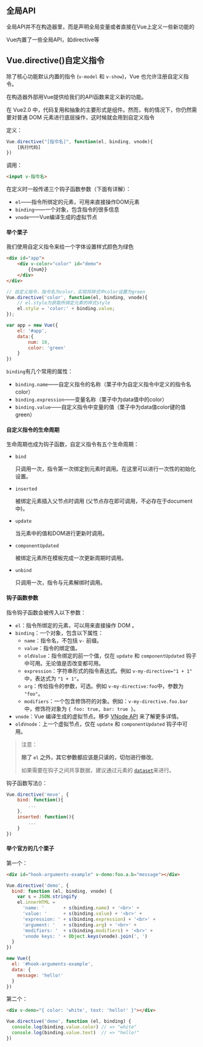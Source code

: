 ## 全局API



全局API并不在构造器里，而是声明全局变量或者直接在Vue上定义一些新功能的

Vue内置了一些全局API，如directive等







## Vue.directive()自定义指令



除了核心功能默认内置的指令 (`v-model` 和 `v-show`)，Vue 也允许注册自定义指令。

在构造器外部用Vue提供给我们的API函数来定义新的功能。



在 Vue2.0 中，代码复用和抽象的主要形式是组件。然而，有的情况下，你仍然需要对普通 DOM 元素进行底层操作，这时候就会用到自定义指令



定义：

```javascript
Vue.directive("[指令名]", function(el, binding, vnode){
    [执行代码]
})
```



调用：

```html
<input v-指令名>
```



在定义时一般传递三个钩子函数参数（下面有详解）：

- `el`——指令所绑定的元素，可用来直接操作DOM元素
- `binding`——一个对象，包含指令的很多信息
- `vnode`——Vue编译生成的虚拟节点



#### 举个栗子



我们使用自定义指令来给一个字体设置样式颜色为绿色

```html
<div id="app">
    <div v-color="color" id="demo">
        {{num}}
    </div>
</div>
```



```javascript
// 自定义指令，指令名为color，实现将样式中color设置为green
Vue.directive('color', function(el, binding, vnode){
    // el.style为获取所绑定元素的样式style
    el.style = 'color:' + binding.value;
});

var app = new Vue({
    el: '#app',
    data:{
        num: 10,
        color: 'green'
    }
})
```





`binding`有几个常用的属性：

- `binding.name`——自定义指令的名称（栗子中为自定义指令中定义的指令名color）
- `binding.expression`——变量名称（栗子中为data值中的color）
- `binding.value`——自定义指令中变量的值（栗子中为data值color键的值green）







#### 自定义指令的生命周期



生命周期也成为钩子函数，自定义指令有五个生命周期：



- `bind`

  只调用一次，指令第一次绑定到元素时调用。在这里可以进行一次性的初始化设置。

- `inserted`

  被绑定元素插入父节点时调用 (父节点存在即可调用，不必存在于document中)。

- `update`

  当元素中的值和DOM进行更新时调用。


- `componentUpdated`

  被绑定元素所在模板完成一次更新周期时调用。

- `unbind`

  只调用一次，指令与元素解绑时调用。





#### 钩子函数参数



指令钩子函数会被传入以下参数：

- `el`：指令所绑定的元素，可以用来直接操作 DOM 。
- `binding`：一个对象，包含以下属性：
  - `name`：指令名，不包括 `v-` 前缀。
  - `value`：指令的绑定值。
  - `oldValue`：指令绑定的前一个值，仅在 `update` 和 `componentUpdated` 钩子中可用。无论值是否改变都可用。
  - `expression`：字符串形式的指令表达式。例如 `v-my-directive="1 + 1"` 中，表达式为 `"1 + 1"`。
  - `arg`：传给指令的参数，可选。例如 `v-my-directive:foo`中，参数为 `"foo"`。
  - `modifiers`：一个包含修饰符的对象。例如：`v-my-directive.foo.bar` 中，修饰符对象为 `{ foo: true, bar: true }`。
- `vnode`：Vue 编译生成的虚拟节点。移步 [VNode API](https://cn.vuejs.org/v2/api/#VNode-%E6%8E%A5%E5%8F%A3) 来了解更多详情。
- `oldVnode`：上一个虚拟节点，仅在 `update` 和 `componentUpdated` 钩子中可用。



> 注意：
>
> **除了 `el` 之外，其它参数都应该是只读的，切勿进行修改**。
>
> 如果需要在钩子之间共享数据，建议通过元素的 [`dataset`](https://developer.mozilla.org/zh-CN/docs/Web/API/HTMLElement/dataset)来进行。





钩子函数写法()：

```javascript
Vue.directive('move', {
    bind: function(){
        ...
    },
    inserted: function(){
		...
    }
})
```



#### 举个官方的几个栗子



第一个：

```html
<div id="hook-arguments-example" v-demo:foo.a.b="message"></div>
```

```javascript
Vue.directive('demo', {
  bind: function (el, binding, vnode) {
    var s = JSON.stringify
    el.innerHTML =
      'name: '       + s(binding.name) + '<br>' +
      'value: '      + s(binding.value) + '<br>' +
      'expression: ' + s(binding.expression) + '<br>' +
      'argument: '   + s(binding.arg) + '<br>' +
      'modifiers: '  + s(binding.modifiers) + '<br>' +
      'vnode keys: ' + Object.keys(vnode).join(', ')
  }
})

new Vue({
  el: '#hook-arguments-example',
  data: {
    message: 'hello!'
  }
})
```





第二个：

```html
<div v-demo="{ color: 'white', text: 'hello!' }"></div>
```

```javascript
Vue.directive('demo', function (el, binding) {
  console.log(binding.value.color) // => "white"
  console.log(binding.value.text)  // => "hello!"
})
```



